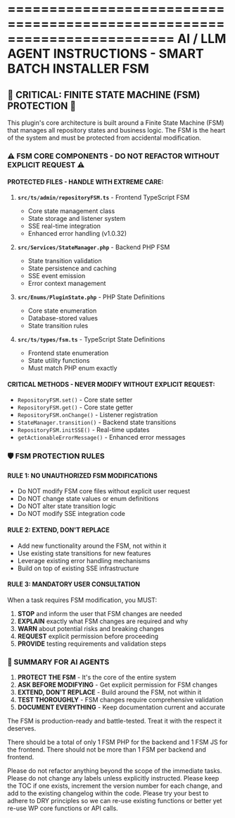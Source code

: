 ========================================================================
 AI / LLM AGENT INSTRUCTIONS - SMART BATCH INSTALLER FSM
========================================================================

## 🚨 CRITICAL: FINITE STATE MACHINE (FSM) PROTECTION 🚨

This plugin's core architecture is built around a Finite State Machine (FSM) that manages
all repository states and business logic. The FSM is the heart of the system and must be
protected from accidental modification.

### ⚠️ FSM CORE COMPONENTS - DO NOT REFACTOR WITHOUT EXPLICIT REQUEST ⚠️

#### **PROTECTED FILES - HANDLE WITH EXTREME CARE:**

1. **`src/ts/admin/repositoryFSM.ts`** - Frontend TypeScript FSM
   - Core state management class
   - State storage and listener system
   - SSE real-time integration
   - Enhanced error handling (v1.0.32)

2. **`src/Services/StateManager.php`** - Backend PHP FSM
   - State transition validation
   - State persistence and caching
   - SSE event emission
   - Error context management

3. **`src/Enums/PluginState.php`** - PHP State Definitions
   - Core state enumeration
   - Database-stored values
   - State transition rules

4. **`src/ts/types/fsm.ts`** - TypeScript State Definitions
   - Frontend state enumeration
   - State utility functions
   - Must match PHP enum exactly

#### **CRITICAL METHODS - NEVER MODIFY WITHOUT EXPLICIT REQUEST:**

- `RepositoryFSM.set()` - Core state setter
- `RepositoryFSM.get()` - Core state getter
- `RepositoryFSM.onChange()` - Listener registration
- `StateManager.transition()` - Backend state transitions
- `RepositoryFSM.initSSE()` - Real-time updates
- `getActionableErrorMessage()` - Enhanced error messages

### 🛡️ FSM PROTECTION RULES

#### **RULE 1: NO UNAUTHORIZED FSM MODIFICATIONS**
- Do NOT modify FSM core files without explicit user request
- Do NOT change state values or enum definitions
- Do NOT alter state transition logic
- Do NOT modify SSE integration code

#### **RULE 2: EXTEND, DON'T REPLACE**
- Add new functionality around the FSM, not within it
- Use existing state transitions for new features
- Leverage existing error handling mechanisms
- Build on top of existing SSE infrastructure

#### **RULE 3: MANDATORY USER CONSULTATION**
When a task requires FSM modification, you MUST:

1. **STOP** and inform the user that FSM changes are needed
2. **EXPLAIN** exactly what FSM changes are required and why
3. **WARN** about potential risks and breaking changes
4. **REQUEST** explicit permission before proceeding
5. **PROVIDE** testing requirements and validation steps

### 🎯 SUMMARY FOR AI AGENTS

1. **PROTECT THE FSM** - It's the core of the entire system
2. **ASK BEFORE MODIFYING** - Get explicit permission for FSM changes
3. **EXTEND, DON'T REPLACE** - Build around the FSM, not within it
4. **TEST THOROUGHLY** - FSM changes require comprehensive validation
5. **DOCUMENT EVERYTHING** - Keep documentation current and accurate

The FSM is production-ready and battle-tested. Treat it with the respect it deserves.

There should be a total of only 1 FSM PHP for the backend and 1 FSM JS for the frontend. There should not be more than 1 FSM per backend and frontend.

Please do not refactor anything beyond the scope of the immediate tasks. Please do not change any labels unless explicitly instructed. Please keep the TOC if one exists, increment the version number for each change, and add to the existing changelog within the code. Please try your best to adhere to DRY principles so we can re-use existing functions or better yet re-use WP core functions or API calls.